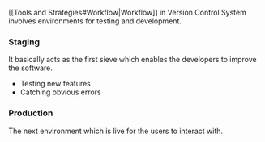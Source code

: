 [[Tools and Strategies#Workflow|Workflow]] in Version Control System involves environments for testing and development.

### Staging 
It basically acts as the first sieve which enables the developers to improve the software. 
* Testing new features 
* Catching obvious errors

### Production
The next environment which is live for the users to interact with.